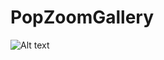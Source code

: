 # PopZoomGallery
![Alt text](https://github.com/chenqian2651489/PopZoomGallery/blob/master/Untitled.gif)
